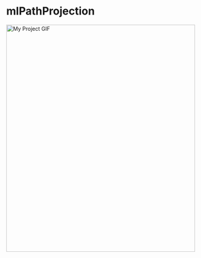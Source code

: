 # mlPathProjection
<img src="https://previews.dropbox.com/p/thumb/AB9HOcSVdGEv0UT5mJ0jrFyL5PX6_fAn9mXHtvZ2JE2ISdd-qXo9Ef4Fma3eigr4kYC8s5TBci4Y56tpRL8RytY9G1lSTYZQcfpY_hCLa7BH8oTEJCdZ9cCWZBu1BiF2Yiz83YleT6zXQA7xtYT9xgfAVZ6T_8bvOkyJPVRvllX6uIVQfwX1Pe2smgxI78OFt2IRojs5Qq6EJwgOo9uNGLC5CFSZA1UNl-7GxpbEZ5JEIXm1Zo8uMsk1t6aP_gzI_kvbfr7hjjZBpntBacW9vRMwYhL3r24wYjBomFEZJ5_ioqnYhGqaw_z8zG9Ywzx94Ey-r-_DaqblfUHvuPSZQxmk-OZOnTC1IlWwXRHe12CIkAJ0pPamMWClRSUXZkP5PDQ/p.gif" alt="My Project GIF" width="500" height="600">


